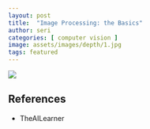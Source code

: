 ```yaml
---
layout: post
title:  "Image Processing: the Basics"
author: seri
categories: [ computer vision ]
image: assets/images/depth/1.jpg
tags: featured
---
```

<picture><img src="{{site.baseurl}}/assets/images/disparity.png"></picture>

<h2> References </h2>
<ul><li><a=href=""> TheAILearner </a></li>
</ul>

